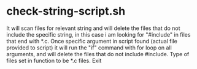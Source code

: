 # check-string-script.sh
It will scan files for relevant string and will delete the files that do not include the specific string, in this case i am looking for "#include" in files that end with *.c.
Once specific argument in script found (actual file provided to script) it will run the "if" command with for loop on all arguments, and will delete the files that do not include #include.
Type of files set in function to be *.c files.
Exit
